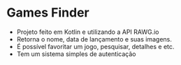 # Games Finder
- Projeto feito em Kotlin e utilizando a API RAWG.io
- Retorna o nome, data de lançamento e suas imagens. 
- É possível favoritar um jogo, pesquisar, detalhes e etc.
- Tem um sistema simples de autenticação
